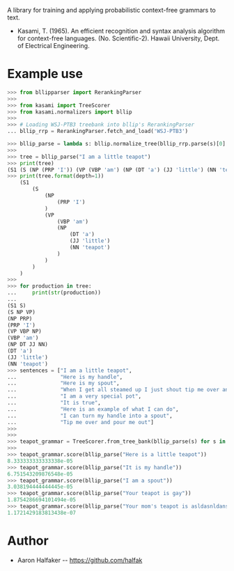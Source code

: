 A library for training and applying probabilistic context-free grammars to
text.

* Kasami, T. (1965). An efficient recognition and syntax analysis algorithm
  for context-free languages. (No. Scientific-2). Hawaii University, Dept. of
  Electrical Engineering.

# Example use

```python
>>> from bllipparser import RerankingParser
>>>
>>> from kasami import TreeScorer
>>> from kasami.normalizers import bllip
>>>
>>> # Loading WSJ-PTB3 treebank into bllip's RerankingParser
... bllip_rrp = RerankingParser.fetch_and_load('WSJ-PTB3')

>>> bllip_parse = lambda s: bllip.normalize_tree(bllip_rrp.parse(s)[0].ptb_parse)
>>>
>>> tree = bllip_parse("I am a little teapot")
>>> print(tree)
(S1 (S (NP (PRP 'I')) (VP (VBP 'am') (NP (DT 'a') (JJ 'little') (NN 'teapot')))))
>>> print(tree.format(depth=1))
	(S1
		(S
			(NP
				(PRP 'I')
			)
			(VP
				(VBP 'am')
				(NP
					(DT 'a')
					(JJ 'little')
					(NN 'teapot')
				)
			)
		)
	)
>>>
>>> for production in tree:
...     print(str(production))
...
(S1 S)
(S NP VP)
(NP PRP)
(PRP 'I')
(VP VBP NP)
(VBP 'am')
(NP DT JJ NN)
(DT 'a')
(JJ 'little')
(NN 'teapot')
>>> sentences = ["I am a little teapot",
...              "Here is my handle",
...              "Here is my spout",
...              "When I get all steamed up I just shout tip me over and pour me out",
...              "I am a very special pot",
...              "It is true",
...              "Here is an example of what I can do",
...              "I can turn my handle into a spout",
...              "Tip me over and pour me out"]
>>>
>>>
>>> teapot_grammar = TreeScorer.from_tree_bank(bllip_parse(s) for s in sentences)
>>>
>>> teapot_grammar.score(bllip_parse("Here is a little teapot"))
8.333333333333338e-05
>>> teapot_grammar.score(bllip_parse("It is my handle"))
6.751543209876548e-05
>>> teapot_grammar.score(bllip_parse("I am a spout"))
3.038194444444445e-05
>>> teapot_grammar.score(bllip_parse("Your teapot is gay"))
1.8754286694101494e-05
>>> teapot_grammar.score(bllip_parse("Your mom's teapot is asldasnldansldal"))
1.1721429183813438e-07
```

# Author
* Aaron Halfaker -- https://github.com/halfak
